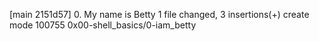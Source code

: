 [main 2151d57] 0. My name is Betty
 1 file changed, 3 insertions(+)
 create mode 100755 0x00-shell_basics/0-iam_betty
